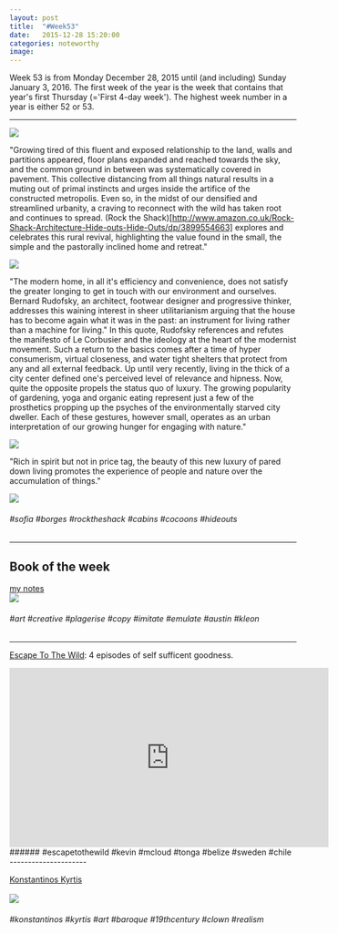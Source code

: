 ```yaml
---
layout: post
title:  "#Week53"
date:   2015-12-28 15:20:00
categories: noteworthy
image:
---
```

Week 53 is from Monday December 28, 2015 until (and including) Sunday January 3, 2016. 
The first week of the year is the week that contains that year's first Thursday (='First 4-day week'). 
The highest week number in a year is either 52 or 53.

------------------
![](/assets/article_images/2015-12-28-week53/rocktheshack.gif)

"Growing tired of this fluent and exposed relationship to the land, walls and partitions appeared, floor plans expanded and reached towards the sky, and the common ground in between was systematically covered in pavement.
This collective distancing from all things natural results in a muting out of primal instincts and urges inside the artifice of the constructed metropolis. 
Even so, in the midst of our densified and streamlined urbanity, a craving to reconnect with the wild has taken root and continues to spread. 
(Rock the Shack)[http://www.amazon.co.uk/Rock-Shack-Architecture-Hide-outs-Hide-Outs/dp/3899554663] explores and celebrates this rural revival, highlighting the value found in the small, the simple and the pastorally inclined home and retreat."

![](/assets/article_images/2015-12-28-week53/rocktheshack1.jpeg)

"The modern home, in all it's efficiency and convenience, does not satisfy the greater longing to get in touch with our environment and ourselves.
Bernard Rudofsky, an architect, footwear designer and progressive thinker, addresses this waining interest in sheer utilitarianism arguing that the house has to become again what it was in the past: an instrument for living rather than a machine for living." 
In this quote, Rudofsky references and refutes the manifesto of Le Corbusier and the ideology at the heart of the modernist movement. 
Such a return to the basics comes after a time of hyper consumerism, virtual closeness, and water tight shelters that protect from any and all external feedback.
Up until very recently, living in the thick of a city center defined one's perceived level of relevance and hipness. Now, quite the opposite propels the status quo of luxury. 
The growing popularity of gardening, yoga and organic eating represent just a few of the prosthetics propping up the psyches of the environmentally starved city dweller. 
Each of these gestures, however small, operates as an urban interpretation of our growing hunger for engaging with nature." 

![](/assets/article_images/2015-12-28-week53/rocktheshack2.jpg)

"Rich in spirit but not in price tag, the beauty of this new luxury of pared down living promotes the experience of people and nature over the accumulation of things."

![](/assets/article_images/2015-12-28-week53/rocktheshack3.jpg)

###### #sofia #borges #rocktheshack #cabins #cocoons #hideouts

--------------------
## Book of the week
[my notes](http://csharpd.github.io/book/2015/12/29/steal-like-an-artist.html)
<br>
![](/assets/article_images/2015-12-29-steal-like-an-artist/steallikeanartist.jpg)

###### #art #creative #plagerise #copy #imitate #emulate #austin #kleon


----

[Escape To The Wild](http://www.channel4.com/programmes/kevin-mcclouds-escape-to-the-wild/on-demand): 4 episodes of self sufficent goodness.

<iframe width="560" height="315" src="https://www.youtube.com/embed/yyEalxrKgXY" frameborder="0" allowfullscreen></iframe>
<br>
###### #escapetothewild #kevin #mcloud #tonga #belize #sweden #chile
---------------------

[Konstantinos Kyrtis](https://www.instagram.com/konstantinos_kyrtis_art/)
<br>
<br>
![](/assets/article_images/2015-12-28-week53/clown-konstantinos-kyrtis.png)

###### #konstantinos #kyrtis #art  #baroque #19thcentury #clown #realism
